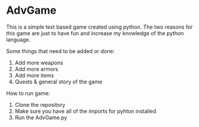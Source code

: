 # AdvGame
This is a simple text based game created using python. The two reasons for this game are just to have fun and increase my knowledge of the python language.

Some things that need to be added or done:
1. Add more weapons
2. Add more armors
3. Add more items
4. Quests & general story of the game

How to run game:
1. Clone the repository
2. Make sure you have all of the imports for pyhton installed
3. Run the AdvGame.py
